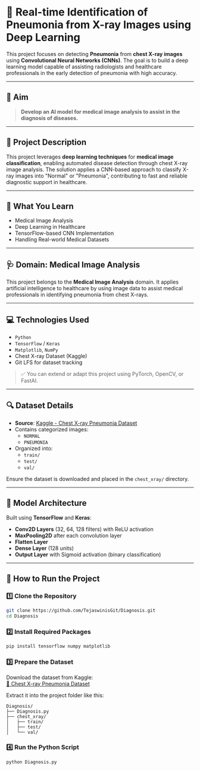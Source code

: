 # 🧠 Real-time Identification of Pneumonia from X-ray Images using Deep Learning

This project focuses on detecting **Pneumonia** from **chest X-ray images** using **Convolutional Neural Networks (CNNs)**. The goal is to build a deep learning model capable of assisting radiologists and healthcare professionals in the early detection of pneumonia with high accuracy.

---

## 🎯 Aim

> **Develop an AI model for medical image analysis to assist in the diagnosis of diseases.**

---

## 📝 Project Description

This project leverages **deep learning techniques** for **medical image classification**, enabling automated disease detection through chest X-ray image analysis. The solution applies a CNN-based approach to classify X-ray images into "Normal" or "Pneumonia", contributing to fast and reliable diagnostic support in healthcare.

---

## 🧠 What You Learn

- Medical Image Analysis
- Deep Learning in Healthcare
- TensorFlow-based CNN Implementation
- Handling Real-world Medical Datasets

---

## 🩺 Domain: Medical Image Analysis

This project belongs to the **Medical Image Analysis** domain. It applies artificial intelligence to healthcare by using image data to assist medical professionals in identifying pneumonia from chest X-rays.

---

## 💻 Technologies Used

- `Python`
- `TensorFlow` / `Keras`
- `Matplotlib`, `NumPy`
- Chest X-ray Dataset (Kaggle)
- Git LFS for dataset tracking

> ✅ You can extend or adapt this project using PyTorch, OpenCV, or FastAI.

---

## 🔍 Dataset Details

- **Source**: [Kaggle - Chest X-ray Pneumonia Dataset](https://www.kaggle.com/datasets/paultimothymooney/chest-xray-pneumonia)
- Contains categorized images:
  - `NORMAL`
  - `PNEUMONIA`
- Organized into:
  - `train/`
  - `test/`
  - `val/`

Ensure the dataset is downloaded and placed in the `chest_xray/` directory.

---

## 🧪 Model Architecture

Built using **TensorFlow** and **Keras**:
- **Conv2D Layers** (32, 64, 128 filters) with ReLU activation
- **MaxPooling2D** after each convolution layer
- **Flatten Layer**
- **Dense Layer** (128 units)
- **Output Layer** with Sigmoid activation (binary classification)

---

## 🚀 How to Run the Project

### 1️⃣ Clone the Repository
```bash
git clone https://github.com/TejaswinisGit/Diagnosis.git
cd Diagnosis
```

### 2️⃣ Install Required Packages
```bash
pip install tensorflow numpy matplotlib
```

### 3️⃣ Prepare the Dataset
Download the dataset from Kaggle:  
[🔗 Chest X-ray Pneumonia Dataset](https://www.kaggle.com/datasets/paultimothymooney/chest-xray-pneumonia)

Extract it into the project folder like this:
```
Diagnosis/
├── Diagnosis.py
├── chest_xray/
│   ├── train/
│   ├── test/
│   └── val/
```

### 4️⃣ Run the Python Script
```bash
python Diagnosis.py
```

